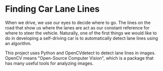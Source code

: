 # Finding Car Lane Lines 
When we drive, we use our eyes to decide where to go. The lines on the road that show us where the lanes are act as our constant reference for where to steer the vehicle.  Naturally, one of the first things we would like to do in developing a self-driving car is to automatically detect lane lines using an algorithm.

This project uses Python and OpenCVdetect to detect lane lines in images. OpenCV means "Open-Source Computer Vision", which is a package that has many useful tools for analyzing images.  
